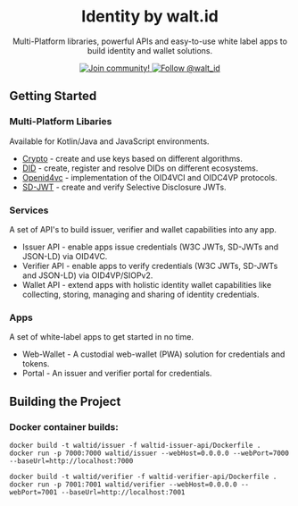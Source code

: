 <div align="center">
 <h1>Identity by walt.id</h1>
 <p>Multi-Platform libraries, powerful APIs and easy-to-use white label apps to build identity and wallet solutions.</p>

<a href="https://walt.id/community">
<img src="https://img.shields.io/badge/Join-The Community-blue.svg?style=flat" alt="Join community!" />
</a>
<a href="https://twitter.com/intent/follow?screen_name=walt_id">
<img src="https://img.shields.io/twitter/follow/walt_id.svg?label=Follow%20@walt_id" alt="Follow @walt_id" />
</a>


</div>

## Getting Started

### Multi-Platform Libaries 
Available for Kotlin/Java and JavaScript environments.

- [Crypto](https://github.com/walt-id/waltid-identity/blob/main/waltid-crypto/README.md) - create and use keys based on different algorithms.
- [DID](https://github.com/walt-id/waltid-identity/blob/main/waltid-did/README.md) - create, register and resolve DIDs on different ecosystems.
- [Openid4vc](https://github.com/walt-id/waltid-identity/blob/main/waltid-openid4vc/README.md) - implementation of the OID4VCI and OIDC4VP protocols.
- [SD-JWT](https://github.com/walt-id/waltid-identity/blob/main/waltid-sdjwt/README.md) - create and verify Selective Disclosure JWTs.

### Services
A set of API's to build issuer, verifier and wallet capabilities into any app.

- Issuer API - enable apps issue credentials (W3C JWTs, SD-JWTs and JSON-LD) via OID4VC.
- Verifier API - enable apps to verify credentials (W3C JWTs, SD-JWTs and JSON-LD) via OID4VP/SIOPv2.
- Wallet API - extend apps with holistic identity wallet capabilities like collecting, storing, managing and sharing of identity credentials.

### Apps
A set of white-label apps to get started in no time.

- Web-Wallet - A custodial web-wallet (PWA) solution for credentials and tokens.
- Portal - An issuer and verifier portal for credentials.


## Building the Project

### Docker container builds:

```shell
docker build -t waltid/issuer -f waltid-issuer-api/Dockerfile .
docker run -p 7000:7000 waltid/issuer --webHost=0.0.0.0 --webPort=7000 --baseUrl=http://localhost:7000
```

```shell
docker build -t waltid/verifier -f waltid-verifier-api/Dockerfile .
docker run -p 7001:7001 waltid/verifier --webHost=0.0.0.0 --webPort=7001 --baseUrl=http://localhost:7001
```
